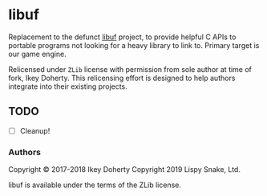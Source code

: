 # libuf

Replacement to the defunct [libuf]() project, to provide helpful C APIs
to portable programs not looking for a heavy library to link to.
Primary target is our game engine.

Relicensed under `ZLib` license with permission from sole author at time of
fork, Ikey Doherty. This relicensing effort is designed to help authors
integrate into their existing projects.

## TODO

 - [ ] Cleanup!
 
### Authors

Copyright © 2017-2018 Ikey Doherty
Copyright 2019 Lispy Snake, Ltd.

libuf is available under the terms of the ZLib license.
